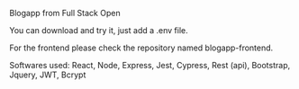 Blogapp from Full Stack Open 

You can download and try it, just add a .env file.

For the frontend please check the repository named blogapp-frontend.

Softwares used: React, Node, Express, Jest, Cypress, Rest (api), Bootstrap, Jquery, JWT, Bcrypt

